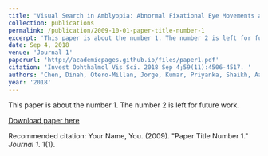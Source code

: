 ```yaml
---
title: "Visual Search in Amblyopia: Abnormal Fixational Eye Movements and Suboptimal Sampling Strategies."
collection: publications
permalink: /publication/2009-10-01-paper-title-number-1
excerpt: 'This paper is about the number 1. The number 2 is left for future work.'
date: Sep 4, 2018
venue: 'Journal 1'
paperurl: 'http://academicpages.github.io/files/paper1.pdf'
citation: 'Invest Ophthalmol Vis Sci. 2018 Sep 4;59(11):4506-4517. '
authors: 'Chen, Dinah, Otero-Millan, Jorge, Kumar, Priyanka, Shaikh, Aasef G, Ghasia, Fatema F'
year: '2018'
---
```

This paper is about the number 1. The number 2 is left for future work.

[Download paper here](http://academicpages.github.io/files/paper1.pdf)

Recommended citation: Your Name, You. (2009). "Paper Title Number 1." <i>Journal 1</i>. 1(1).
